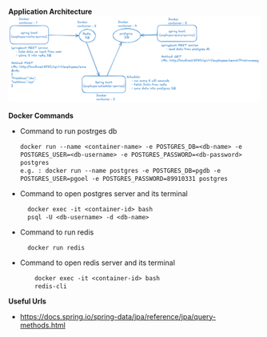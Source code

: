 **Application Architecture**
![architecture_design](architecture_design.png)

**Docker Commands**
* Command to run postrges db
  ```shell
  docker run --name <container-name> -e POSTGRES_DB=<db-name> -e POSTGRES_USER=<db-username> -e POSTGRES_PASSWORD=<db-password> postgres
  e.g. : docker run --name postgres -e POSTGRES_DB=pgdb -e POSTGRES_USER=pgoel -e POSTGRES_PASSWORD=89910331 postgres
  ```

* Command to open postgres server and its terminal
    ```shell
      docker exec -it <container-id> bash
      psql -U <db-username> -d <db-name>
    ```

* Command to run redis
  ```shell
    docker run redis
  ```

* Command to open redis server and its terminal
  ```shell
      docker exec -it <container-id> bash
      redis-cli
  ```
  
**Useful Urls**
* https://docs.spring.io/spring-data/jpa/reference/jpa/query-methods.html
